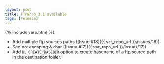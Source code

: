 ```yaml
---
layout: post
title: FTPGrab 3.1 available
tags: [release]
---
```

{% include vars.html %}

* Add multiple ftp sources paths ([Issue #18]({{ var_repo_url }}/issues/18))
* Sed not escaping & char ([Issue #17]({{ var_repo_url }}/issues/17))
* Add `DL_CREATE_BASEDIR` option to create basename of a ftp source path in the destination folder.